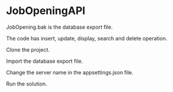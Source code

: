 # JobOpeningAPI

JobOpening.bak is the database export file.

The code has insert, update, display, search and delete operation.

Clone the project.

Import the database export file.

Change the server name in the appsettings.json file.

Run the solution.

